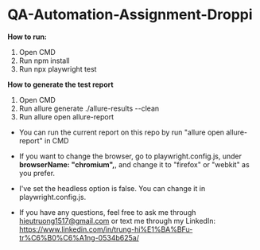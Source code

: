 # QA-Automation-Assignment-Droppi
**How to run:**
1. Open CMD
2. Run npm install
3. Run npx playwright test

**How to generate the test report**
1. Open CMD
2. Run allure generate ./allure-results --clean
3. Run allure open allure-report
- You can run the current report on this repo by run "allure open allure-report" in CMD
  
- If you want to change the browser, go to playwright.config.js, under **browserName: "chromium",**, and change it to "firefox" or "webkit" as you prefer.
- I've set the headless option is false. You can change it in playwright.config.js.
- If you have any questions, feel free to ask me through hieutruong1517@gmail.com or text me through my LinkedIn: https://www.linkedin.com/in/trung-hi%E1%BA%BFu-tr%C6%B0%C6%A1ng-0534b625a/
